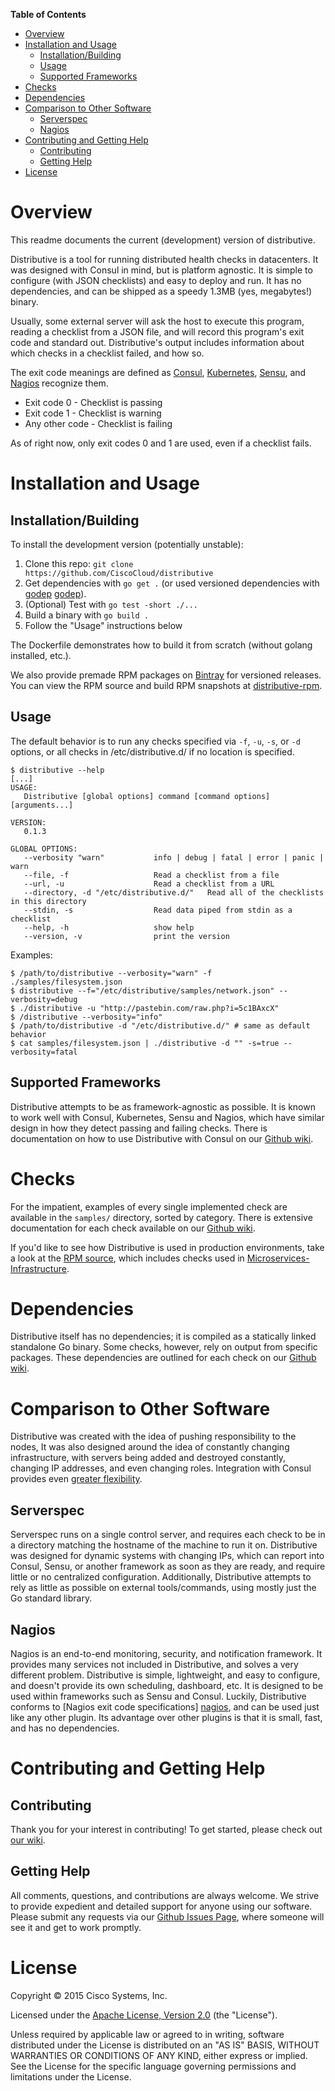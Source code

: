 <!-- markdown-toc start - Don't edit this section. Run M-x markdown-toc-generate-toc again -->
**Table of Contents**

- [Overview](#overview)
- [Installation and Usage](#installation-and-usage)
    - [Installation/Building](#installationbuilding)
    - [Usage](#usage)
    - [Supported Frameworks](#supported-frameworks)
- [Checks](#checks)
- [Dependencies](#dependencies)
- [Comparison to Other Software](#comparison-to-other-software)
    - [Serverspec](#serverspec)
    - [Nagios](#nagios)
- [Contributing and Getting Help](#contributing-and-getting-help)
    - [Contributing](#contributing)
    - [Getting Help](#getting-help)
- [License](#license)

<!-- markdown-toc end -->

Overview
========

This readme documents the current (development) version of distributive.

Distributive is a tool for running distributed health checks in datacenters.
It was designed with Consul in mind, but is platform agnostic. It is simple
to configure (with JSON checklists) and easy to deploy and run. It has no
dependencies, and can be shipped as a speedy 1.3MB (yes, megabytes!) binary.

Usually, some external server will ask the host to execute this program, reading
a checklist from a JSON file, and will record this program's exit code and
standard out. Distributive's output includes information about which checks
in a checklist failed, and how so.

The exit code meanings are defined as [Consul][consul], [Kubernetes][kubernetes],
[Sensu][sensu], and [Nagios][nagios] recognize them.

 * Exit code 0 - Checklist is passing
 * Exit code 1 - Checklist is warning
 * Any other code - Checklist is failing

As of right now, only exit codes 0 and 1 are used, even if a checklist fails.

Installation and Usage
======================

Installation/Building
---------------------

To install the development version (potentially unstable):
 1. Clone this repo: `git clone https://github.com/CiscoCloud/distributive`
 2. Get dependencies with `go get .` (or used versioned dependencies with
 [godep] [godep]).
 3. (Optional) Test with `go test -short ./...`
 4. Build a binary with `go build .`
 5. Follow the "Usage" instructions below

The Dockerfile demonstrates how to build it from scratch (without golang
installed, etc.).

We also provide premade RPM packages on [Bintray][bintray] for versioned
releases. You can view the RPM source and build RPM snapshots at
[distributive-rpm][distributive-rpm].

Usage
-----

The default behavior is to run any checks specified via `-f`, `-u`, `-s`,
or `-d` options, or all checks in /etc/distributive.d/ if no location is
specified.

```
$ distributive --help
[...]
USAGE:
   Distributive [global options] command [command options] [arguments...]

VERSION:
   0.1.3

GLOBAL OPTIONS:
   --verbosity "warn"           info | debug | fatal | error | panic | warn
   --file, -f                   Read a checklist from a file
   --url, -u                    Read a checklist from a URL
   --directory, -d "/etc/distributive.d/"   Read all of the checklists in this directory
   --stdin, -s                  Read data piped from stdin as a checklist
   --help, -h                   show help
   --version, -v                print the version
```

Examples:

```
$ /path/to/distributive --verbosity="warn" -f ./samples/filesystem.json
$ distributive --f="/etc/distributive/samples/network.json" --verbosity=debug
$ ./distributive -u "http://pastebin.com/raw.php?i=5c1BAxcX"
$ /distributive --verbosity="info"
$ /path/to/distributive -d "/etc/distributive.d/" # same as default behavior
$ cat samples/filesystem.json | ./distributive -d "" -s=true --verbosity=fatal
```

Supported Frameworks
--------------------

Distributive attempts to be as framework-agnostic as possible. It is known to
work well with Consul, Kubernetes, Sensu and Nagios, which have similar design
in how they detect passing and failing checks. There is documentation on how to
use Distributive with Consul on our [Github wiki][wiki].


Checks
=======

For the impatient, examples of every single implemented check are available in
the `samples/` directory, sorted by category. There is extensive documentation
for each check available on our [Github wiki][wiki].

If you'd like to see how Distributive is used in production environments, take
a look at the [RPM source][distributive-rpm], which includes checks used in
[Microservices-Infrastructure][mi].


Dependencies
============

Distributive itself has no dependencies; it is compiled as a statically linked
standalone Go binary. Some checks, however, rely on output from specific
packages. These dependencies are outlined for each check on our
[Github wiki][wiki].

Comparison to Other Software
============================

Distributive was created with the idea of pushing responsibility to the nodes,
It was also designed around the idea of constantly changing infrastructure, with
servers being added and destroyed constantly, changing IP addresses, and even
changing roles. Integration with Consul provides even
[greater flexibility](https://www.consul.io/intro/vs/nagios-sensu.html).

Serverspec
----------

Serverspec runs on a single control server, and requires each check to be in a
directory matching the hostname of the machine to run it on. Distributive was
designed for dynamic systems with changing IPs, which can report into Consul,
Sensu, or another framework as soon as they are ready, and require little or no
centralized configuration. Additionally, Distributive attempts to rely as little
as possible on external tools/commands, using mostly just the Go standard library.

Nagios
------

Nagios is an end-to-end monitoring, security, and notification framework. It
provides many services not included in Distributive, and solves a very different
problem.  Distributive is simple, lightweight, and easy to configure, and
doesn't provide its own scheduling, dashboard, etc. It is designed to be used
within frameworks such as Sensu and Consul. Luckily, Distributive conforms to
[Nagios exit code specifications] [nagios], and can be used just like any other
plugin. Its advantage over other plugins is that it is small, fast, and has no
dependencies.

Contributing and Getting Help
=============================

Contributing
------------

Thank you for your interest in contributing! To get started, please check out
[our wiki][wiki].

Getting Help
------------

All comments, questions, and contributions are always welcome. We strive to
provide expedient and detailed support for anyone using our software. Please
submit any requests via our [Github Issues Page][issues], where someone will
see it and get to work promptly.

License
=======
Copyright © 2015 Cisco Systems, Inc.

Licensed under the [Apache License, Version 2.0][license] (the "License").

Unless required by applicable law or agreed to in writing, software distributed under the License is distributed on an "AS IS" BASIS, WITHOUT WARRANTIES OR CONDITIONS OF ANY KIND, either express or implied. See the License for the specific language governing permissions and limitations under the License.


[license]: http://www.apache.org/licenses/LICENSE-2.0
[wiki]: https://github.com/CiscoCloud/distributive/wiki
[issues]: https://github.com/CiscoCloud/distributive/issues
[bintray]: https://bintray.com/ciscocloud/rpm/Distributive/view#files
[UPX]: http://sourceforge.net/projects/upx/
[goupx]: https://github.com/pwaller/goupx
[consul]: https://www.consul.io/docs/agent/checks.html
[sensu]: https://sensuapp.org/docs/0.18/checks
[nagios]: https://nagios-plugins.org/doc/guidelines.html#AEN78
[kubernetes]: http://kubernetes.io/v1.0/docs/user-guide/walkthrough/k8s201.html#health-checking
[gopath]: https://golang.org/doc/code.html#GOPATH
[direnv]: https://github.com/direnv/direnv
[distributive-rpm]: https://github.com/CiscoCloud/distributive-rpm
[mi]: https://github.com/CiscoCloud/microservices-infrastructure/
[godep]: https://github.com/tools/godep
